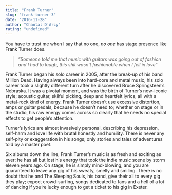 ```yaml
---
title: "Frank Turner"
slug: "frank-turner-3"
date: "2016-11-28"
author: "Chantal D'Arcy"
rating: "undefined"
---
```


You have to trust me when I say that no one, _no one_ has stage presence like Frank Turner does.

> _“Someone told me that music with guitars was going out of fashion and I had to laugh, this shit wasn’t fashionable when I fell in love”_

Frank Turner began his solo career in 2005, after the break-up of his band Million Dead. Having always been into hard-core and metal music, his solo career took a slightly different turn after he discovered Bruce Springsteen’s Nebraska. It was a pivotal moment, and was the birth of Turner’s now-iconic style; acoustic guitar, skilful picking, deep and heartfelt lyrics, all with a metal-rock kind of energy. Frank Turner doesn’t use excessive distortion, amps or guitar pedals, because he doesn’t need to; whether on stage or in the studio, his raw energy comes across so clearly that he needs no special effects to get people’s attention.

Turner’s lyrics are almost invasively personal, describing his depression, self-harm and love life with brutal honestly and humility. There is never any self-pity or exaggeration in his songs; only stories and tales of adventures told by a master poet.

Six albums down the line, Frank Turner’s music is as fresh and exciting as ever; he has all but lost his energy that took the indie music scene by storm eleven years ago. On stage, he is simply mind-blowing, and you are guaranteed to leave any gig of his sweaty, smelly and smiling. There is no doubt that he and The Sleeping Souls, his band, give their all to every gig they play; expect crowd-surfing, songs dedicated to fans and a hell of a lot of dancing if you’re lucky enough to get a ticket to his gig in Exeter.
